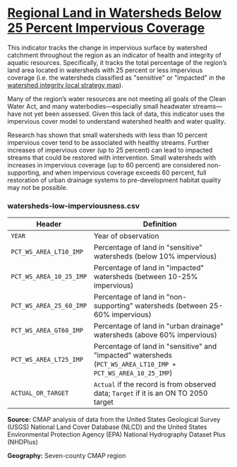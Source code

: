 # [Regional Land in Watersheds Below 25 Percent Impervious Coverage](https://www.cmap.illinois.gov/2050/indicators/watersheds-low-imperviousness)

This indicator tracks the change in impervious surface by watershed catchment throughout the region as an indicator of health and integrity of aquatic resources. Specifically, it tracks the total percentage of the region’s land area located in watersheds with 25 percent or less impervious coverage (i.e. the watersheds classified as "sensitive" or "impacted" in the [watershed integrity local strategy map](https://www.cmap.illinois.gov/2050/maps/watershed)).

Many of the region’s water resources are not meeting all goals of the Clean Water Act, and many waterbodies—especially small headwater streams—have not yet been assessed. Given this lack of data, this indicator uses the impervious cover model to understand watershed health and water quality.

Research has shown that small watersheds with less than 10 percent impervious cover tend to be associated with healthy streams. Further increases of impervious cover (up to 25 percent) can lead to impacted streams that could be restored with intervention. Small watersheds with increases in impervious coverage (up to 60 percent) are considered non-supporting, and when impervious coverage exceeds 60 percent, full restoration of urban drainage systems to pre-development habitat quality may not be possible.

### watersheds-low-imperviousness.csv

Header | Definition
-------|-----------
`YEAR` | Year of observation
`PCT_WS_AREA_LT10_IMP` | Percentage of land in "sensitive" watersheds (below 10% impervious)
`PCT_WS_AREA_10_25_IMP` | Percentage of land in "impacted" watersheds (between 10-25% impervious)
`PCT_WS_AREA_25_60_IMP` | Percentage of land in "non-supporting" watersheds (between 25-60% impervious)
`PCT_WS_AREA_GT60_IMP` | Percentage of land in "urban drainage" watersheds (above 60% impervious)
`PCT_WS_AREA_LT25_IMP` | Percentage of land in "sensitive" and "impacted" watersheds (`PCT_WS_AREA_LT10_IMP + PCT_WS_AREA_10_25_IMP`)
`ACTUAL_OR_TARGET` | `Actual` if the record is from observed data; `Target` if it is an ON TO 2050 target

**Source:** CMAP analysis of data from the United States Geological Survey (USGS) National Land Cover Database (NLCD) and the United States Environmental Protection Agency (EPA) National Hydrography Dataset Plus (NHDPlus)

**Geography:** Seven-county CMAP region

